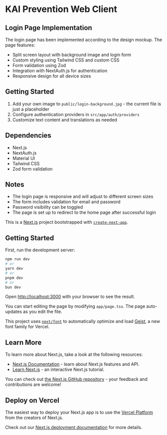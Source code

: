 # KAI Prevention Web Client

## Login Page Implementation

The login page has been implemented according to the design mockup. The page features:

- Split screen layout with background image and login form
- Custom styling using Tailwind CSS and custom CSS
- Form validation using Zod
- Integration with NextAuth.js for authentication
- Responsive design for all device sizes

## Getting Started

1. Add your own image to `public/login-background.jpg` - the current file is just a placeholder
2. Configure authentication providers in `src/app/auth/providers`
3. Customize text content and translations as needed

## Dependencies

- Next.js
- NextAuth.js
- Material UI
- Tailwind CSS
- Zod form validation

## Notes

- The login page is responsive and will adjust to different screen sizes
- The form includes validation for email and password
- Password visibility can be toggled
- The page is set up to redirect to the home page after successful login

This is a [Next.js](https://nextjs.org) project bootstrapped with [`create-next-app`](https://nextjs.org/docs/app/api-reference/cli/create-next-app).

## Getting Started

First, run the development server:

```bash
npm run dev
# or
yarn dev
# or
pnpm dev
# or
bun dev
```

Open [http://localhost:3000](http://localhost:3000) with your browser to see the result.

You can start editing the page by modifying `app/page.tsx`. The page auto-updates as you edit the file.

This project uses [`next/font`](https://nextjs.org/docs/app/building-your-application/optimizing/fonts) to automatically optimize and load [Geist](https://vercel.com/font), a new font family for Vercel.

## Learn More

To learn more about Next.js, take a look at the following resources:

- [Next.js Documentation](https://nextjs.org/docs) - learn about Next.js features and API.
- [Learn Next.js](https://nextjs.org/learn) - an interactive Next.js tutorial.

You can check out [the Next.js GitHub repository](https://github.com/vercel/next.js) - your feedback and contributions are welcome!

## Deploy on Vercel

The easiest way to deploy your Next.js app is to use the [Vercel Platform](https://vercel.com/new?utm_medium=default-template&filter=next.js&utm_source=create-next-app&utm_campaign=create-next-app-readme) from the creators of Next.js.

Check out our [Next.js deployment documentation](https://nextjs.org/docs/app/building-your-application/deploying) for more details.
